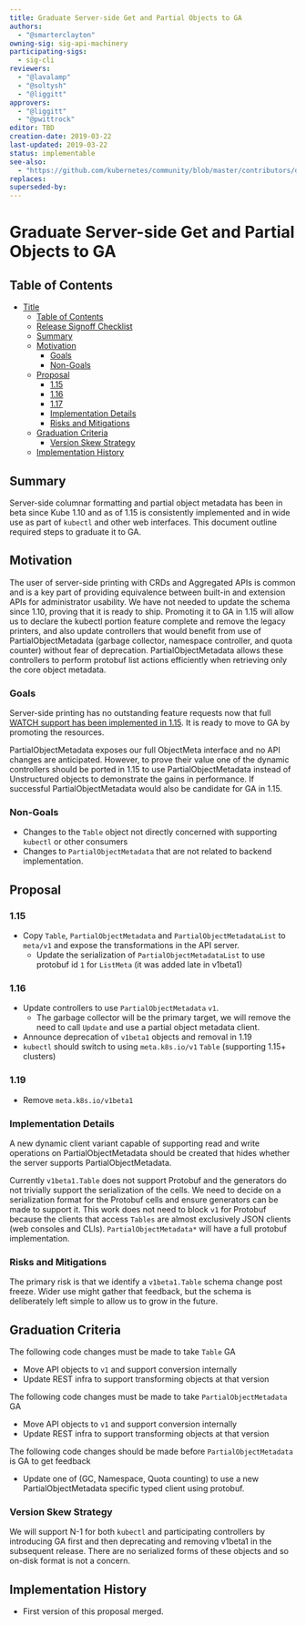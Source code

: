 ```yaml
---
title: Graduate Server-side Get and Partial Objects to GA
authors:
  - "@smarterclayton"
owning-sig: sig-api-machinery
participating-sigs:
  - sig-cli
reviewers:
  - "@lavalamp"
  - "@soltysh"
  - "@liggitt"
approvers:
  - "@liggitt"
  - "@pwittrock"
editor: TBD
creation-date: 2019-03-22
last-updated: 2019-03-22
status: implementable
see-also:
  - "https://github.com/kubernetes/community/blob/master/contributors/design-proposals/api-machinery/server-get.md"
replaces:
superseded-by:
---
```


# Graduate Server-side Get and Partial Objects to GA

## Table of Contents

- [Title](#title)
  - [Table of Contents](#table-of-contents)
  - [Release Signoff Checklist](#release-signoff-checklist)
  - [Summary](#summary)
  - [Motivation](#motivation)
    - [Goals](#goals)
    - [Non-Goals](#non-goals)
  - [Proposal](#proposal)
    - [1.15](#1-15)
    - [1.16](#1-16)
    - [1.17](#1-17)
    - [Implementation Details](#implementation-details)
    - [Risks and Mitigations](#risks-and-mitigations)
  - [Graduation Criteria](#graduation-criteria)
    - [Version Skew Strategy](#version-skew-strategy)
  - [Implementation History](#implementation-history)

## Summary

Server-side columnar formatting and partial object metadata has been in beta since Kube 1.10 and as of 1.15 is consistently implemented and in wide use as part of `kubectl` and other web interfaces. This document outline required steps to graduate it to GA. 

## Motivation

The user of server-side printing with CRDs and Aggregated APIs is common and is a key part of providing equivalence between built-in and extension APIs for administrator usability. We have not needed to update the schema since 1.10, proving that it is ready to ship. Promoting it to GA in 1.15 will allow us to declare the kubectl portion feature complete and remove the legacy printers, and also update controllers that would benefit from use of PartialObjectMetadata (garbage collector, namespace controller, and quota counter) without fear of deprecation. PartialObjectMetadata allows these controllers to perform protobuf list actions efficiently when retrieving only the core object metadata.

### Goals

Server-side printing has no outstanding feature requests now that full [WATCH support has been implemented in 1.15](https://github.com/kubernetes/kubernetes/pull/71548). It is ready to move to GA by promoting the resources.

PartialObjectMetadata exposes our full ObjectMeta interface and no API changes are anticipated. However, to prove their value one of the dynamic controllers should be ported in 1.15 to use PartialObjectMetadata instead of Unstructured objects to demonstrate the gains in performance. If successful PartialObjectMetadata would also be candidate for GA in 1.15.

### Non-Goals

* Changes to the `Table` object not directly concerned with supporting `kubectl` or other consumers
* Changes to `PartialObjectMetadata` that are not related to backend implementation.

## Proposal

### 1.15

* Copy `Table`, `PartialObjectMetadata` and `PartialObjectMetadataList` to `meta/v1` and expose the transformations in the API server.
  * Update the serialization of `PartialObjectMetadataList` to use protobuf id `1` for `ListMeta` (it was added late in v1beta1)

### 1.16

* Update controllers to use `PartialObjectMetadata` `v1`.
  * The garbage collector will be the primary target, we will remove the need to call `Update` and use a partial object metadata client.
* Announce deprecation of `v1beta1` objects and removal in 1.19 
* `kubectl` should switch to using `meta.k8s.io/v1` `Table` (supporting 1.15+ clusters)

### 1.19

* Remove `meta.k8s.io/v1beta1`

### Implementation Details

A new dynamic client variant capable of supporting read and write operations on PartialObjectMetadata
should be created that hides whether the server supports PartialObjectMetadata. 

Currently `v1beta1.Table` does not support Protobuf and the generators do not trivially support the
serialization of the cells. We need to decide on a serialization format for the Protobuf cells and
ensure generators can be made to support it. This work does not need to block `v1` for Protobuf
because the clients that access `Tables` are almost exclusively JSON clients (web consoles and CLIs).
`PartialObjectMetadata*` will have a full protobuf implementation.

### Risks and Mitigations

The primary risk is that we identify a `v1beta1.Table` schema change post freeze. Wider use might
gather that feedback, but the schema is deliberately left simple to allow us to grow in the future.

## Graduation Criteria

The following code changes must be made to take `Table` GA

* Move API objects to `v1` and support conversion internally
* Update REST infra to support transforming objects at that version

The following code changes must be made to take `PartialObjectMetadata` GA

* Move API objects to `v1` and support conversion internally
* Update REST infra to support transforming objects at that version

The following code changes should be made before `PartialObjectMetadata` is GA to get feedback

* Update one of (GC, Namespace, Quota counting) to use a new PartialObjectMetadata specific typed client using protobuf.

### Version Skew Strategy

We will support N-1 for both `kubectl` and participating controllers by introducing GA first and then deprecating and removing v1beta1 in the subsequent release. There are no serialized forms of these objects and so on-disk format is not a concern.

## Implementation History

* First version of this proposal merged.